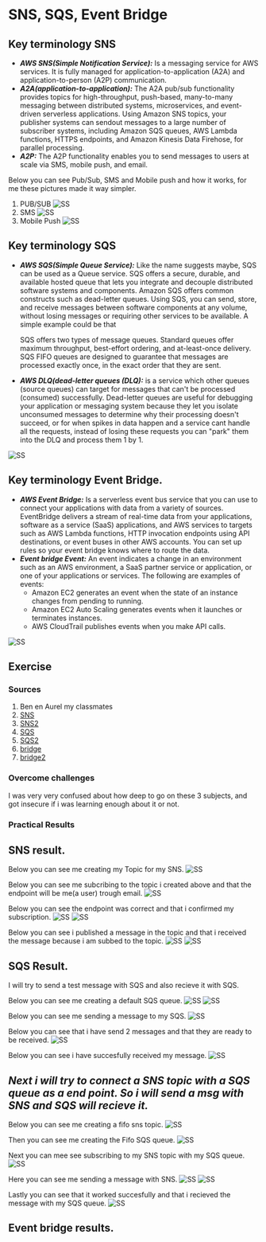 # SNS, SQS, Event Bridge



## Key terminology SNS
- ***AWS SNS(Simple Notification Service):*** Is a messaging service for AWS services. It is fully managed for application-to-application (A2A) and application-to-person (A2P) communication.
- ***A2A(application-to-application):*** The A2A pub/sub functionality provides topics for high-throughput, push-based, many-to-many messaging between distributed systems, microservices, and event-driven serverless applications. Using Amazon SNS topics, your publisher systems can sendout messages to a large number of subscriber systems, including Amazon SQS queues, AWS Lambda functions, HTTPS endpoints, and Amazon Kinesis Data Firehose, for parallel processing.
- ***A2P:*** The A2P functionality enables you to send messages to users at scale via SMS, mobile push, and email.

Below you can see Pub/Sub, SMS and Mobile push and how it works, for me these pictures made it way simpler.
1. PUB/SUB ![SS](../../../00_includes/AWS-14.10/pubsub.png)
2. SMS ![SS](../../../00_includes/AWS-14.10/SMS.png)
3. Mobile Push ![SS](../../../00_includes/AWS-14.10/mobilepush.png)

## Key terminology SQS
- ***AWS SQS(Simple Queue Service):*** Like the name suggests maybe, SQS can be used as a Queue service. SQS offers a secure, durable, and available hosted queue that lets you integrate and decouple distributed software systems and components. Amazon SQS offers common constructs such as dead-letter queues. Using SQS, you can send, store, and receive messages between software components at any volume, without losing messages or requiring other services to be available. A simple example could be that 

    SQS offers two types of message queues. Standard queues offer maximum throughput, best-effort ordering, and at-least-once delivery. SQS FIFO queues are designed to guarantee that messages are processed exactly once, in the exact order that they are sent.
- ***AWS DLQ(dead-letter queues (DLQ):*** is a service which other queues (source queues) can target for messages that can't be processed (consumed) successfully. Dead-letter queues are useful for debugging your application or messaging system because they let you isolate unconsumed messages to determine why their processing doesn't succeed, or for when spikes in data happen and a service cant handle all the requests, instead of losing these requests you can "park" them into the DLQ and process them 1 by 1.

![SS](../../../00_includes/AWS-14.10/dlq.png)


## Key terminology Event Bridge.
- ***AWS Event Bridge:*** Is a serverless event bus service that you can use to connect your applications with data from a variety of sources. EventBridge delivers a stream of real-time data from your applications, software as a service (SaaS) applications, and AWS services to targets such as AWS Lambda functions, HTTP invocation endpoints using API destinations, or event buses in other AWS accounts. You can set up rules so your event bridge knows where to route the data.
- ***Event bridge Event:*** An event indicates a change in an environment such as an AWS environment, a SaaS partner service or application, or one of your applications or services. The following are examples of events:
    - Amazon EC2 generates an event when the state of an instance changes from pending to running.
    - Amazon EC2 Auto Scaling generates events when it launches or terminates instances.
    - AWS CloudTrail publishes events when you make API calls.

![SS](../../../00_includes/AWS-14.10/evbridge.png)





## Exercise
### Sources
1. Ben en Aurel my classmates
2. [SNS](https://docs.aws.amazon.com/sns/latest/dg/welcome.html)
3. [SNS2](https://aws.amazon.com/sns/?whats-new-cards.sort-by=item.additionalFields.postDateTime&whats-new-cards.sort-order=desc)
4. [SQS](https://docs.aws.amazon.com/AWSSimpleQueueService/latest/SQSDeveloperGuide/welcome.html)
5. [SQS2](https://aws.amazon.com/sqs/)
6. [bridge](https://aws.amazon.com/eventbridge/#:~:text=Amazon%20EventBridge%20is%20a%20serverless,)
7. [bridge2](https://docs.aws.amazon.com/eventbridge/latest/userguide/eb-what-is.html)


### Overcome challenges
I was very very confused about how deep to go on these 3 subjects, and got insecure if i was learning enough about it or not.


### Practical Results 

## SNS result.

Below you can see me creating my Topic for my SNS.
![SS](../../../00_includes/AWS-14.10/topic.png)

Below you can see me subcribing to the topic i created above and that the endpoint will be me(a user) trough email.
![SS](../../../00_includes/AWS-14.10/create%20sub.png)

Below you can see the endpoint was correct and that i confirmed my subscription.
![SS](../../../00_includes/AWS-14.10/emailconfirm.png)
![SS](../../../00_includes/AWS-14.10/sub%20confirmed.png)

Below you can see i published a message in the topic and that i received the message because i am subbed to the topic.
![SS](../../../00_includes/AWS-14.10/publishmsg.png)
![SS](../../../00_includes/AWS-14.10/msg%20recieved.png)


## SQS Result.

I will try to send a test message with SQS and also recieve it with SQS.

Below you can see me creating a default SQS queue.
![SS](/00_includes/AWS-14.10/makeq.png)
![SS](/00_includes/AWS-14.10/makeq2.png)

Below you can see me sending a message to my SQS.
![SS](/00_includes/AWS-14.10/sqsmsg.png)

Below you can see that i have send 2 messages and that they are ready to be received.
![SS](/00_includes/AWS-14.10/msgready.png)

Below you can see i have succesfully received my message.
![SS](/00_includes/AWS-14.10/msgreceived.png)

## ***Next i will try to connect a SNS topic with a SQS queue as a end point. So i will send a msg with SNS and SQS will recieve it.***

Below you can see me creating a fifo sns topic.
![SS](/00_includes/AWS-14.10/SNSSQS.png)

Then you can see me creating the Fifo SQS queue.
![SS](/00_includes/AWS-14.10/newsqsforsns.png)

Next you can mee see subscribing to my SNS topic with my SQS queue.
![SS](/00_includes/AWS-14.10/subtosns.png)

Here you can see me sending a message with SNS.
![SS](/00_includes/AWS-14.10/snsmsg2.png)
![SS](/00_includes/AWS-14.10/snsmsg3.png)

Lastly you can see that it worked succesfully and that i recieved the message with my SQS queue.
![SS](/00_includes/AWS-14.10/snsmsgrdy.png)


## Event bridge results.
